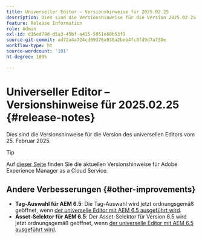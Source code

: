 ```yaml
---
title: Universeller Editor – Versionshinweise für 2025.02.25
description: Dies sind die Versionshinweise für die Version 2025.02.25 des universellen Editors.
feature: Release Information
role: Admin
exl-id: d16ed78d-d5a3-45bf-a415-5951e60b53f9
source-git-commit: ad72a4a724cd69376a936a2beb4fc8fd9d7a730e
workflow-type: ht
source-wordcount: '101'
ht-degree: 100%

---
```



# Universeller Editor – Versionshinweise für 2025.02.25 {#release-notes}

Dies sind die Versionshinweise für die Version des universellen Editors vom 25. Februar 2025.

>[!TIP]
>
>Auf [dieser Seite](/help/release-notes/release-notes-cloud/release-notes-current.md) finden Sie die aktuellen Versionshinweise für Adobe Experience Manager as a Cloud Service.

## Andere Verbesserungen {#other-improvements}

* **Tag-Auswahl für AEM 6.5**: Die Tag-Auswahl wird jetzt ordnungsgemäß geöffnet, wenn [der universelle Editor mit AEM 6.5 ausgeführt wird](https://experienceleague.adobe.com/de/docs/experience-manager-65/content/implementing/developing/headless/universal-editor/introduction).
* **Asset-Selektor für AEM 6.5**: Der Asset-Selektor für Version 6.5 wird jetzt ordnungsgemäß geöffnet, wenn [der universelle Editor mit AEM 6.5 ausgeführt wird](https://experienceleague.adobe.com/de/docs/experience-manager-65/content/implementing/developing/headless/universal-editor/introduction).
